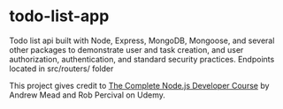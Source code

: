 # todo-list-app
Todo list api built with Node, Express, MongoDB, Mongoose, and several other packages to demonstrate user and task creation, and user authorization, authentication, and standard security practices. Endpoints located in src/routers/ folder

This project gives credit to [The Complete Node.js Developer Course](https://www.udemy.com/course/the-complete-nodejs-developer-course-2/) by Andrew Mead and Rob Percival on Udemy.
